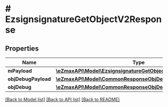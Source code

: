 # # EzsignsignatureGetObjectV2Response

## Properties

Name | Type | Description | Notes
------------ | ------------- | ------------- | -------------
**mPayload** | [**\eZmaxAPI\Model\EzsignsignatureGetObjectV2ResponseMPayload**](EzsignsignatureGetObjectV2ResponseMPayload.md) |  |
**objDebugPayload** | [**\eZmaxAPI\Model\CommonResponseObjDebugPayload**](CommonResponseObjDebugPayload.md) |  | [optional]
**objDebug** | [**\eZmaxAPI\Model\CommonResponseObjDebug**](CommonResponseObjDebug.md) |  | [optional]

[[Back to Model list]](../../README.md#models) [[Back to API list]](../../README.md#endpoints) [[Back to README]](../../README.md)
